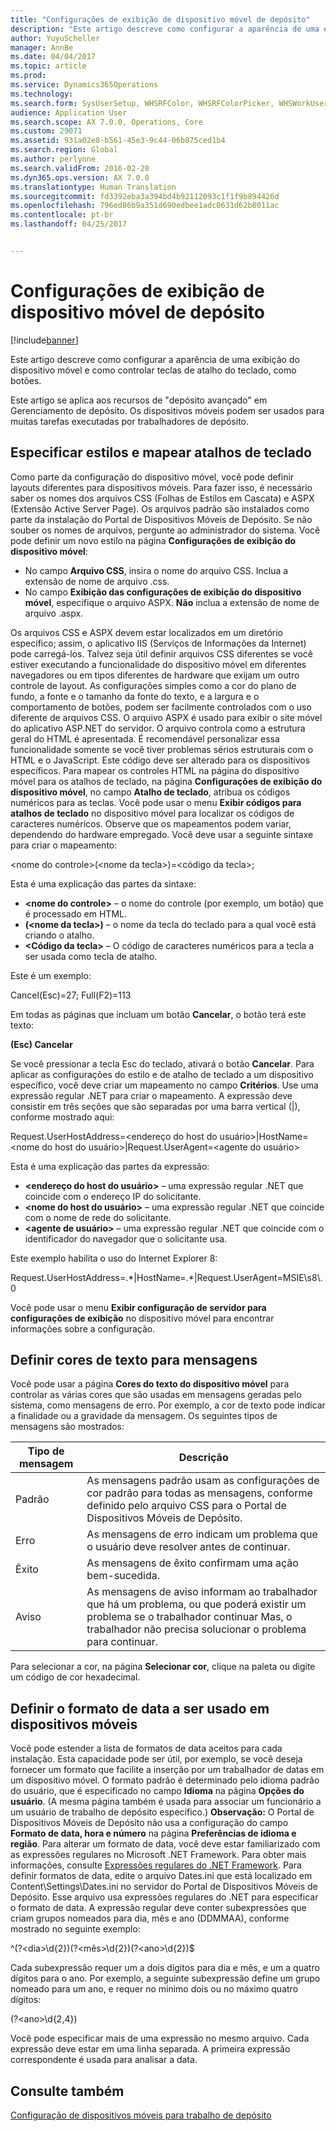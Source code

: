 ```yaml
---
title: "Configurações de exibição de dispositivo móvel de depósito"
description: "Este artigo descreve como configurar a aparência de uma exibição do dispositivo móvel e como controlar teclas de atalho do teclado, como botões."
author: YuyuScheller
manager: AnnBe
ms.date: 04/04/2017
ms.topic: article
ms.prod: 
ms.service: Dynamics365Operations
ms.technology: 
ms.search.form: SysUserSetup, WHSRFColor, WHSRFColorPicker, WHSWorkUserDisplaySettings
audience: Application User
ms.search.scope: AX 7.0.0, Operations, Core
ms.custom: 29071
ms.assetid: 931a02e8-b561-45e3-9c44-06b875ced1b4
ms.search.region: Global
ms.author: perlynne
ms.search.validFrom: 2016-02-28
ms.dyn365.ops.version: AX 7.0.0
ms.translationtype: Human Translation
ms.sourcegitcommit: fd3392eba3a394bd4b92112093c1f1f9b894426d
ms.openlocfilehash: 796ed86b9a351d690edbee1adc0631d62b8011ac
ms.contentlocale: pt-br
ms.lasthandoff: 04/25/2017


---
```


# <a name="warehouse-mobile-device-display-settings"></a>Configurações de exibição de dispositivo móvel de depósito

[!include[banner](../includes/banner.md)]


Este artigo descreve como configurar a aparência de uma exibição do dispositivo móvel e como controlar teclas de atalho do teclado, como botões. 

Este artigo se aplica aos recursos de "depósito avançado" em Gerenciamento de depósito. Os dispositivos móveis podem ser usados para muitas tarefas executadas por trabalhadores de depósito.

## <a name="specify-styles-and-map-keyboard-shortcuts"></a>Especificar estilos e mapear atalhos de teclado
Como parte da configuração do dispositivo móvel, você pode definir layouts diferentes para dispositivos móveis. Para fazer isso, é necessário saber os nomes dos arquivos CSS (Folhas de Estilos em Cascata) e ASPX (Extensão Active Server Page). Os arquivos padrão são instalados como parte da instalação do Portal de Dispositivos Móveis de Depósito. Se não souber os nomes de arquivos, pergunte ao administrador do sistema. Você pode definir um novo estilo na página **Configurações de exibição do dispositivo móvel**:

-    No campo **Arquivo CSS**, insira o nome do arquivo CSS. Inclua a extensão de nome de arquivo .css.
-   No campo **Exibição das configurações de exibição do dispositivo móvel**, especifique o arquivo ASPX. **Não** inclua a extensão de nome de arquivo .aspx.

Os arquivos CSS e ASPX devem estar localizados em um diretório específico; assim, o aplicativo IIS (Serviços de Informações da Internet) pode carregá-los. Talvez seja útil definir arquivos CSS diferentes se você estiver executando a funcionalidade do dispositivo móvel em diferentes navegadores ou em tipos diferentes de hardware que exijam um outro controle de layout. As configurações simples como a cor do plano de fundo, a fonte e o tamanho da fonte do texto, e a largura e o comportamento de botões, podem ser facilmente controlados com o uso diferente de arquivos CSS. O arquivo ASPX é usado para exibir o site móvel do aplicativo ASP.NET do servidor. O arquivo controla como a estrutura geral do HTML é apresentada. É recomendável personalizar essa funcionalidade somente se você tiver problemas sérios estruturais com o HTML e o JavaScript. Este código deve ser alterado para os dispositivos específicos. Para mapear os controles HTML na página do dispositivo móvel para os atalhos de teclado, na página **Configurações de exibição do dispositivo móvel**, no campo **Atalho de teclado**, atribua os códigos numéricos para as teclas. Você pode usar o menu **Exibir códigos para atalhos de teclado** no dispositivo móvel para localizar os códigos de caracteres numéricos. Observe que os mapeamentos podem variar, dependendo do hardware empregado. Você deve usar a seguinte sintaxe para criar o mapeamento:

&lt;nome do controle&gt;(&lt;nome da tecla&gt;)=&lt;código da tecla&gt;;

Esta é uma explicação das partes da sintaxe:

-   **&lt;nome do controle&gt;** – o nome do controle (por exemplo, um botão) que é processado em HTML.
-   **(&lt;nome da tecla&gt;)** – o nome da tecla do teclado para a qual você está criando o atalho.
-   **&lt;Código da tecla&gt;** – O código de caracteres numéricos para a tecla a ser usada como tecla de atalho.

Este é um exemplo:

Cancel(Esc)=27; Full(F2)=113

Em todas as páginas que incluam um botão **Cancelar**, o botão terá este texto:

**(Esc) Cancelar**

Se você pressionar a tecla Esc do teclado, ativará o botão **Cancelar**. Para aplicar as configurações do estilo e de atalho de teclado a um dispositivo específico, você deve criar um mapeamento no campo **Critérios**. Use uma expressão regular .NET para criar o mapeamento. A expressão deve consistir em três seções que são separadas por uma barra vertical (|), conforme mostrado aqui:

Request.UserHostAddress=&lt;endereço do host do usuário&gt;|HostName=&lt;nome do host do usuário&gt;|Request.UserAgent=&lt;agente do usuário&gt;

Esta é uma explicação das partes da expressão:

-   **&lt;endereço do host do usuário&gt;** – uma expressão regular .NET que coincide com o endereço IP do solicitante.
-   **&lt;nome do host do usuário&gt;** – uma expressão regular .NET que coincide com o nome de rede do solicitante.
-   **&lt;agente de usuário&gt;** – uma expressão regular .NET que coincide com o identificador do navegador que o solicitante usa.

Este exemplo habilita o uso do Internet Explorer 8:

Request.UserHostAddress=.\*|HostName=.\*|Request.UserAgent=MSIE\\s8\\.0

Você pode usar o menu **Exibir configuração de servidor para configurações de exibição** no dispositivo móvel para encontrar informações sobre a configuração.

## <a name="define-text-colors-for-messages"></a>Definir cores de texto para mensagens
Você pode usar a página **Cores do texto do dispositivo móvel** para controlar as várias cores que são usadas em mensagens geradas pelo sistema, como mensagens de erro. Por exemplo, a cor de texto pode indicar a finalidade ou a gravidade da mensagem. Os seguintes tipos de mensagens são mostrados:

| Tipo de mensagem | Descrição                                                                                                                                                                            |
|--------------|----------------------------------------------------------------------------------------------------------------------------------------------------------------------------------------|
| Padrão      | As mensagens padrão usam as configurações de cor padrão para todas as mensagens, conforme definido pelo arquivo CSS para o Portal de Dispositivos Móveis de Depósito.                                                   |
| Erro        | As mensagens de erro indicam um problema que o usuário deve resolver antes de continuar.                                                                                             |
| Êxito      | As mensagens de êxito confirmam uma ação bem-sucedida.                                                                                                                                |
| Aviso      | As mensagens de aviso informam ao trabalhador que há um problema, ou que poderá existir um problema se o trabalhador continuar Mas, o trabalhador não precisa solucionar o problema para continuar. |

Para selecionar a cor, na página **Selecionar cor**, clique na paleta ou digite um código de cor hexadecimal.

## <a name="define-the-date-format-to-use-on-mobile-devices"></a>Definir o formato de data a ser usado em dispositivos móveis
Você pode estender a lista de formatos de data aceitos para cada instalação. Esta capacidade pode ser útil, por exemplo, se você deseja fornecer um formato que facilite a inserção por um trabalhador de datas em um dispositivo móvel. O formato padrão é determinado pelo idioma padrão do usuário, que é especificado no campo **Idioma** na página **Opções do usuário**. (A mesma página também é usada para associar um funcionário a um usuário de trabalho de depósito específico.) **Observação:** O Portal de Dispositivos Móveis de Depósito não usa a configuração do campo **Formato de data, hora e número** na página **Preferências de idioma e região**. Para alterar um formato de data, você deve estar familiarizado com as expressões regulares no Microsoft .NET Framework. Para obter mais informações, consulte [Expressões regulares do .NET Framework](http://go.microsoft.com/fwlink/?LinkId=391260). Para definir formatos de data, edite o arquivo Dates.ini que está localizado em Content\\Settings\\Dates.ini no servidor do Portal de Dispositivos Móveis de Depósito. Esse arquivo usa expressões regulares do .NET para especificar o formato de data. A expressão regular deve conter subexpressões que criam grupos nomeados para dia, mês e ano (DDMMAA), conforme mostrado no seguinte exemplo:

^(?&lt;dia&gt;\\d{2})(?&lt;mês&gt;\\d{2})(?&lt;ano&gt;\\d{2})$

Cada subexpressão requer um a dois dígitos para dia e mês, e um a quatro dígitos para o ano. Por exemplo, a seguinte subexpressão define um grupo nomeado para um ano, e requer no mínimo dois ou no máximo quatro dígitos:

(?&lt;ano&gt;\\d{2,4})

Você pode especificar mais de uma expressão no mesmo arquivo. Cada expressão deve estar em uma linha separada. A primeira expressão correspondente é usada para analisar a data.

<a name="see-also"></a>Consulte também
--------

[Configuração de dispositivos móveis para trabalho de depósito](configure-mobile-devices-warehouse.md)




